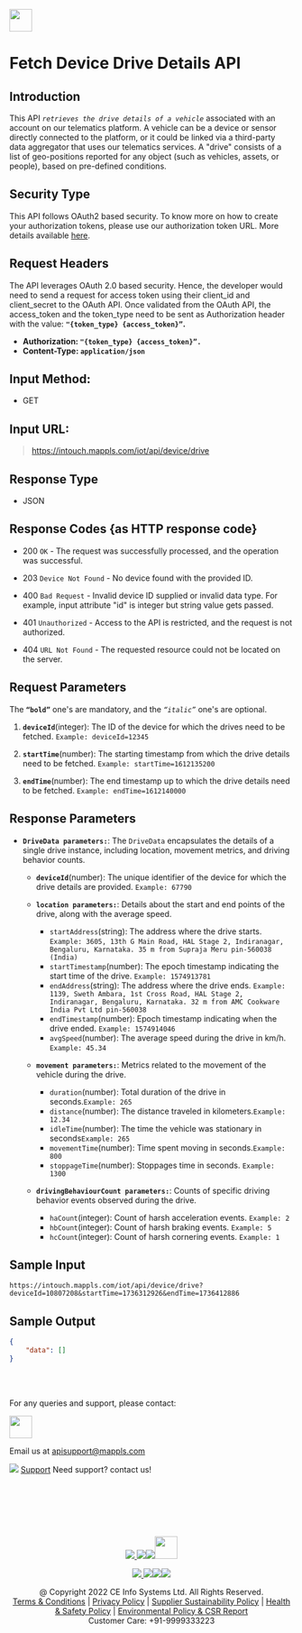 
[<img src="https://about.mappls.com/about/images/MAPPLS-MapmyIndia-logo.png" height="40"/> </p>](https://about.mappls.com/api/)

# Fetch Device Drive Details API

## **Introduction**

This API *`retrieves the drive details of a vehicle`* associated with an account on our telematics platform. A vehicle can be a device or sensor directly connected to the platform, or it could be linked via a third-party data aggregator that uses our telematics services. A "drive" consists of a list of geo-positions reported for any object (such as vehicles, assets, or people), based on pre-defined conditions.

## **Security Type**
This API follows OAuth2 based security. To know more on how to create your authorization tokens, please use our authorization token URL. More details available [here](https://github.com/mappls-api/mappls-rest-apis/tree/main/mappls-token-generation-api).

## **Request Headers**

The API leverages OAuth 2.0 based security. Hence, the developer would need to send a request for access token using their client_id and client_secret to the OAuth API. Once validated from the OAuth API, the access_token and the token_type need to be sent as Authorization header with the value: **`"{token_type} {access_token}”`.**

- **Authorization: `"{token_type} {access_token}”.`**
- **Content-Type: `application/json`**


## **Input Method:** 
- GET

## **Input URL:**

 > https://intouch.mappls.com/iot/api/device/drive

## **Response Type**
- JSON

## **Response Codes {as HTTP response code}**

- 200 `OK` - The request was successfully processed, and the operation was successful.

- 203 `Device Not Found` - No device found with the provided ID.

- 400 `Bad Request` - Invalid device ID supplied or invalid data type. For example, input attribute "id" is integer but string value gets passed.

- 401 `Unauthorized` - Access to the API is restricted, and the request is not authorized.

- 404 `URL Not Found` - The requested resource could not be located on the server.

## **Request Parameters**

The **`“bold”`** one's are mandatory, and the *`“italic”`* one's are optional.

1. **`deviceId`**(integer): The ID of the device for which the drives need to be fetched. `Example: deviceId=12345`

2. **`startTime`**(number): The starting timestamp from which the drive details need to be fetched. `Example: startTime=1612135200`

3. **`endTime`**(number): The end timestamp up to which the drive details need to be fetched. `Example: endTime=1612140000`
  
 ## **Response Parameters** 

- **`DriveData parameters:`**: The `DriveData` encapsulates the details of a single drive instance, including location, movement metrics, and driving behavior counts.
     - **`deviceId`**(number): The unique identifier of the device for which the drive details are provided. `Example: 67790`
     - **`location parameters:`**: Details about the start and end points of the drive, along with the average speed.
          - `startAddress`(string): The address where the drive starts. `Example: 3605, 13th G Main Road, HAL Stage 2, Indiranagar, Bengaluru, Karnataka. 35 m from Supraja Meru pin-560038 (India)`
          - `startTimestamp`(number): The epoch timestamp indicating the start time of the drive. `Example: 1574913781`
          - `endAddress`(string): The address where the drive ends. `Example: 1139, Sweth Ambara, 1st Cross Road, HAL Stage 2, Indiranagar, Bengaluru, Karnataka. 32 m from AMC Cookware India Pvt Ltd pin-560038`
          - `endTimestamp`(number): Epoch timestamp indicating when the drive ended. `Example: 1574914046`
          - `avgSpeed`(number): The average speed during the drive in km/h. `Example: 45.34`
          
     - **`movement parameters:`**: Metrics related to the movement of the vehicle during the drive.
        - `duration`(number): Total duration of the drive in seconds.`Example: 265`
        - `distance`(number): The distance traveled in kilometers.`Example: 12.34`
        - `idleTime`(number): The time the vehicle was stationary in seconds`Example: 265`
        - `movementTime`(number): Time spent moving in seconds.`Example: 800`
        - `stoppageTime`(number): Stoppages time in seconds. `Example: 1300`
        
     - **`drivingBehaviourCount parameters:`**: Counts of specific driving behavior events observed during the drive.
        - `haCount`(integer): Count of harsh acceleration events. `Example: 2`
        - `hbCount`(integer): Count of harsh braking events. `Example: 5`
        - `hcCount`(integer): Count of harsh cornering events. `Example: 1`

## **Sample Input**

```
https://intouch.mappls.com/iot/api/device/drive?deviceId=10807208&startTime=1736312926&endTime=1736412886
```
## **Sample Output**

```json
{
    "data": []
}
```

<br></br>

For any queries and support, please contact: 

[<img src="https://about.mappls.com/images/mappls-logo.svg" height="40"/> </p>](https://about.mappls.com/api/)
Email us at [apisupport@mappls.com](mailto:apisupport@mappls.com)


![](https://www.mapmyindia.com/api/img/icons/support.png)
[Support](https://about.mappls.com/contact/)
Need support? contact us!

<br></br>


<br></br>

[<p align="center"> <img src="https://www.mapmyindia.com/api/img/icons/stack-overflow.png"/> ](https://stackoverflow.com/questions/tagged/mappls-api)[![](https://www.mapmyindia.com/api/img/icons/blog.png)](https://about.mappls.com/blog/)[![](https://www.mapmyindia.com/api/img/icons/gethub.png)](https://github.com/Mappls-api)[<img src="https://mmi-api-team.s3.ap-south-1.amazonaws.com/API-Team/npm-logo.one-third%5B1%5D.png" height="40"/> </p>](https://www.npmjs.com/org/mapmyindia) 



[<p align="center"> <img src="https://www.mapmyindia.com/june-newsletter/icon4.png"/> ](https://www.facebook.com/Mapplsofficial)[![](https://www.mapmyindia.com/june-newsletter/icon2.png)](https://twitter.com/mappls)[![](https://www.mapmyindia.com/newsletter/2017/aug/llinkedin.png)](https://www.linkedin.com/company/mappls/)[![](https://www.mapmyindia.com/june-newsletter/icon3.png)](https://www.youtube.com/channel/UCAWvWsh-dZLLeUU7_J9HiOA)




<div align="center">@ Copyright 2022 CE Info Systems Ltd. All Rights Reserved.</div>

<div align="center"> <a href="https://about.mappls.com/api/terms-&-conditions">Terms & Conditions</a> | <a href="https://about.mappls.com/about/privacy-policy">Privacy Policy</a> | <a href="https://about.mappls.com/pdf/mapmyIndia-sustainability-policy-healt-labour-rules-supplir-sustainability.pdf">Supplier Sustainability Policy</a> | <a href="https://about.mappls.com/pdf/Health-Safety-Management.pdf">Health & Safety Policy</a> | <a href="https://about.mappls.com/pdf/Environment-Sustainability-Policy-CSR-Report.pdf">Environmental Policy & CSR Report</a>

<div align="center">Customer Care: +91-9999333223</div>

